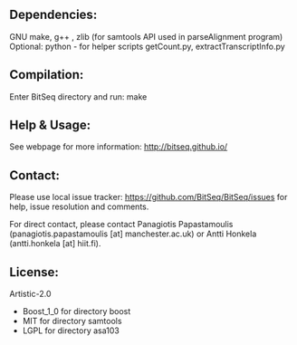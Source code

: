 Dependencies:
---------------------------------------
GNU make, g++ , zlib (for samtools API used in parseAlignment program)
Optional:
python - for helper scripts getCount.py, extractTranscriptInfo.py


Compilation:
--------------------------------------
Enter BitSeq directory and run:
make


Help & Usage:
--------------------------------
See webpage for more information:
http://bitseq.github.io/


Contact:
----------------------------------
Please use local issue tracker: https://github.com/BitSeq/BitSeq/issues for 
help, issue resolution and comments.

For direct contact, please contact Panagiotis Papastamoulis
(panagiotis.papastamoulis [at] manchester.ac.uk) or Antti Honkela
(antti.honkela [at] hiit.fi).


License:
----------------------------------
Artistic-2.0 
 + Boost_1_0 for directory boost 
 + MIT for directory samtools
 + LGPL for directory asa103

